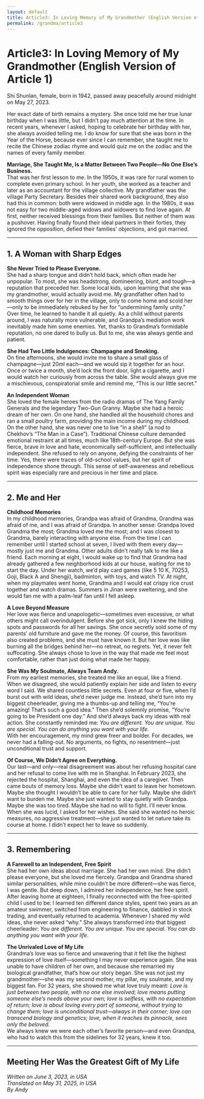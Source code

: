```yaml
---
layout: default
title: Article3: In Loving Memory of My Grandmother (English Version of Article 1)
permalink: /grandma/article3
---
```


# Article3: In Loving Memory of My Grandmother (English Version of Article 1)

Shi Shunlan, female, born in 1942, passed away peacefully around midnight on May 27, 2023.

Her exact date of birth remains a mystery. She once told me her true lunar birthday when I was little, but I didn’t pay much attention at the time. In recent years, whenever I asked, hoping to celebrate her birthday with her, she always avoided telling me. I do know for sure that she was born in the Year of the Horse, because ever since I can remember, she taught me to recite the Chinese zodiac rhyme and would quiz me on the zodiac and the names of every family member.  

**Marriage, She Taught Me, Is a Matter Between Two People—No One Else’s Business.**  
That was her first lesson to me. In the 1950s, it was rare for rural women to complete even primary school. In her youth, she worked as a teacher and later as an accountant for the village collective. My grandfather was the village Party Secretary. Besides their shared work background, they also had this in common: both were widowed in middle age. In the 1980s, it was not easy for two middle-aged widows and widowers to find love again. At first, neither received blessings from their families. But neither of them was a pushover. Having finally found their ideal partners in their forties, they ignored the opposition, defied their families’ objections, and got married.  

---

## 1. A Woman with Sharp Edges

**She Never Tried to Please Everyone.**  
She had a sharp tongue and didn’t hold back, which often made her unpopular. To most, she was headstrong, domineering, blunt, and tough—a reputation that preceded her. Some local kids, upon learning that she was my grandmother, would actually avoid me. My grandfather often had to smooth things over for her in the village, only to come home and scold her—only to be immediately rebuked by her for “undermining family unity.” Over time, he learned to handle it all quietly. As a child without parents around, I was naturally more vulnerable, and Grandpa’s mediation work inevitably made him some enemies. Yet, thanks to Grandma’s formidable reputation, no one dared to bully us. But to me, she was always gentle and patient.  

**She Had Two Little Indulgences: Champagne and Smoking.**  
On fine afternoons, she would invite me to share a small glass of champagne—just 20ml each—and we would sip it together for an hour. Once or twice a month, she’d lock the front door, light a cigarette, and I would watch her curiously from across the table. She would always give me a mischievous, conspiratorial smile and remind me, “This is our little secret.”  

**An Independent Woman**  
She loved the female heroes from the radio dramas of The Yang Family Generals and the legendary Two-Gun Granny. Maybe she had a heroic dream of her own. On one hand, she handled all the household chores and ran a small poultry farm, providing the main income during my childhood. On the other hand, she was never one to live “in a shell” (a nod to Chekhov’s “The Man in a Case”). Traditional Chinese culture demanded emotional restraint at all times, much like 18th-century Europe. But she was fierce, brave in love and hate, economically self-sufficient, and intellectually independent. She refused to rely on anyone, defying the constraints of her time. Yes, there were traces of old-school values, but her spirit of independence shone through. This sense of self-awareness and rebellious spirit was especially rare and precious in her time and place.  

---

## 2. Me and Her

**Childhood Memories**  
In my childhood memories, Grandpa was afraid of Grandma, Grandma was afraid of me, and I was afraid of Grandpa. In another sense: Grandpa loved Grandma the most; Grandma loved me the most; and I was closest to Grandma, barely interacting with anyone else. From the time I can remember until I started school at seven, I lived with them every day—mostly just me and Grandma. Other adults didn’t really talk to me like a friend. Each morning at eight, I would wake up to find that Grandma had already gathered a few neighborhood kids at our house, waiting for me to start the day. Under her watch, we’d play card games (like 5 10 K, 70253, Goji, Black A and Shengji), badminton, with toys, and watch TV. At night, when my playmates went home, Grandma and I would eat crispy rice crust together and watch dramas. Summers in Jinan were sweltering, and she would fan me with a palm-leaf fan until I fell asleep.  

**A Love Beyond Measure**  
Her love was fierce and unapologetic—sometimes even excessive, or what others might call overindulgent. Before she got sick, only I knew the hiding spots and passwords for all her savings. She once secretly sold some of my parents’ old furniture and gave me the money. Of course, this favoritism also created problems, and she must have known it. But her love was like burning all the bridges behind her—no retreat, no regrets. Yet, it never felt suffocating. She always chose to love in the way that made me feel most comfortable, rather than just doing what made her happy.  

**She Was My Soulmate, Always Team Andy.**  
From my earliest memories, she treated me like an equal, like a friend. When we disagreed, she would patiently explain her side and listen to every word I said. We shared countless little secrets. Even at four or five, when I’d burst out with wild ideas, she’d never judge me. Instead, she’d turn into my biggest cheerleader, giving me a thumbs-up and telling me, “You’re amazing! That’s such a good idea.” Then she’d solemnly promise, “You’re going to be President one day.” And she’d always back my ideas with real action. She constantly reminded me: *You are different. You are unique. You are special. You can do anything you want with your life.*  
With her encouragement, my mind grew freer and bolder. For decades, we never had a falling-out. No arguments, no fights, no resentment—just unconditional trust and support.  

**Of Course, We Didn’t Agree on Everything.**  
Our last—and only—real disagreement was about her refusing hospital care and her refusal to come live with me in Shanghai. In February 2023, she rejected the hospital, Shanghai, and even the idea of a caregiver. Then came bouts of memory loss. Maybe she didn’t want to leave her hometown. Maybe she thought I wouldn’t be able to care for her fully. Maybe she didn’t want to burden me. Maybe she just wanted to stay quietly with Grandpa. Maybe she was too tired. Maybe she had no will to fight. I’ll never know. When she was lucid, I asked for her wishes. She said she wanted no heroic measures, no aggressive treatment—she just wanted to let nature take its course at home. I didn’t expect her to leave so suddenly.  

---

## 3. Remembering

**A Farewell to an Independent, Free Spirit**  
She had her own ideas about marriage. She had her own mind. She didn’t please everyone, but she loved me fiercely. Grandpa and Grandma shared similar personalities, while mine couldn’t be more different—she was fierce, I was gentle. But deep down, I admired her independence, her free spirit. After leaving home at eighteen, I finally reconnected with the free-spirited child I used to be: I learned ten different dance styles, spent two years as an amateur swimmer, switched from engineering to finance, dabbled in stock trading, and eventually returned to academia. Whenever I shared my wild ideas, she never asked “why.” She always transformed into that biggest cheerleader: *You are different. You are unique. You are special. You can do anything you want with your life.*  

**The Unrivaled Love of My Life**  
Grandma’s love was so fierce and unwavering that it felt like the highest expression of love itself—something I may never experience again. She was unable to have children of her own, and because she remarried my biological grandfather, that’s how our story began. She was not just my grandmother—she was my second mother, my pillar, my soulmate, and my biggest fan. For 32 years, she showed me what love truly meant: *Love is just between two people, with no one else involved; love means putting someone else’s needs above your own; love is selfless, with no expectation of return; love is about loving every part of someone, without trying to change them; love is unconditional trust—always in their corner; love can transcend biology and genetics; love, when it reaches its pinnacle, sees only the beloved.*  
We always knew we were each other’s favorite person—and even Grandpa, who had to watch this from the sidelines for 32 years, knew it too.  

---

## Meeting Her Was the Greatest Gift of My Life

*Written on June 3, 2023, in USA*  
*Translated on May 31, 2025, in USA*  
*By Andy*
